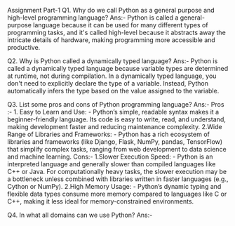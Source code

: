 Assignment Part-1
Q1. Why do we call Python as a general purpose and high-level programming language?
Ans:- Python is called a general-purpose language because it can be used for many different types of programming tasks, 
and it's called high-level because it abstracts away the intricate details of hardware, making programming more accessible and productive.

Q2. Why is Python called a dynamically typed language?
Ans:- Python is called a dynamically typed language because variable types are determined at runtime, not during compilation. 
In a dynamically typed language, you don't need to explicitly declare the type of a variable. 
Instead, Python automatically infers the type based on the value assigned to the variable.

Q3. List some pros and cons of Python programming language?
Ans:- Pros :- 
        1. Easy to Learn and Use:
           - Python’s simple, readable syntax makes it a beginner-friendly language. Its code is easy to write, read, and understand, making development faster and reducing maintenance complexity.
        2.Wide Range of Libraries and Frameworks:
           - Python has a rich ecosystem of libraries and frameworks (like Django, Flask, NumPy, pandas, TensorFlow) that simplify complex tasks, ranging from web development to data science and machine learning.
Cons:- 
        1.Slower Execution Speed:
            - Python is an interpreted language and generally slower than compiled languages like C++ or Java. For computationally heavy tasks, the slower execution may be a bottleneck unless combined with libraries written in faster languages (e.g., Cython or NumPy).
        2.High Memory Usage:
            - Python’s dynamic typing and flexible data types consume more memory compared to languages like C or C++, making it less ideal for memory-constrained environments.

Q4. In what all domains can we use Python?
Ans:- 